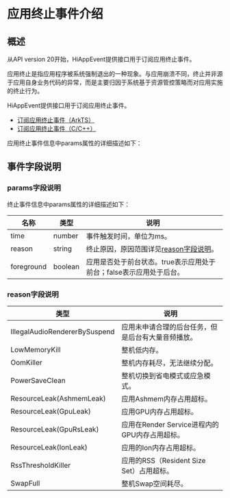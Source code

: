 # 应用终止事件介绍

<!--Kit: Performance Analysis Kit-->
<!--Subsystem: HiviewDFX-->
<!--Owner: @shead-master-->
<!--Designer: @peterhuangyu-->
<!--Tester: @gcw_KuLfPSbe-->
<!--Adviser: @foryourself-->

## 概述

从API version 20开始，HiAppEvent提供接口用于订阅应用终止事件。

应用终止是指应用程序被系统强制退出的一种现象。与应用崩溃不同，终止并非源于应用自身业务代码的异常，而是主要归因于系统基于资源管控策略而对应用实施的终止行为。

HiAppEvent提供接口用于订阅应用终止事件。

- [订阅应用终止事件（ArkTS）](hiappevent-watcher-app-killed-events-arkts.md)
- [订阅应用终止事件（C/C++）](hiappevent-watcher-app-killed-events-ndk.md)

应用终止事件信息中params属性的详细描述如下：

## 事件字段说明

### params字段说明

终止事件信息中params属性的详细描述如下：

| 名称    | 类型   | 说明                       |
| ------- | ------ | ------------------------- |
| time     | number | 事件触发时间，单位为ms。 |
| reason  | string | 终止原因，原因范围详见[reason字段说明](#reason字段说明)。 |
| foreground | boolean | 应用是否处于前台状态。true表示应用处于前台；false表示应用处于后台。 |

### reason字段说明

| 类型   | 说明                       |
| ------- | ------------------------- |
| IllegalAudioRendererBySuspend | 应用未申请合理的后台任务，但是后台有大量音频播放。 |
| LowMemoryKill | 整机低内存。 |
| OomKiller | 整机内存耗尽，无法继续分配。 |
| PowerSaveClean | 整机切换到省电模式或应急模式。 |
| ResourceLeak(AshmemLeak) | 应用Ashmem内存占用超标。 |
| ResourceLeak(GpuLeak) | 应用GPU内存占用超标。 |
| ResourceLeak(GpuRsLeak) | 应用在Render Service进程内的GPU内存占用超标。 |
| ResourceLeak(IonLeak) | 应用的Ion内存占用超标。 |
| RssThresholdKiller | 应用的RSS（Resident Size Set）占用超标。 |
| SwapFull | 整机Swap空间耗尽。 |

